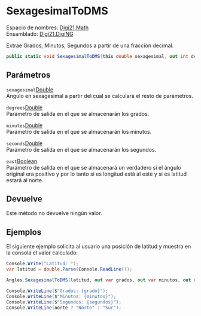 # SexagesimalToDMS

Espacio de nombres: [Digi21.Math](../../)  
Ensamblado: [Digi21.DigiNG](../../../)

Extrae Grados, Minutos, Segundos a partir de una fracción decimal.

```csharp
public static void SexagesimalToDMS(this double sexagesimal, out int degrees, out int minutes, out double seconds, out bool east);
```

## Parámetros

`sexagesimal`[Double](https://docs.microsoft.com/en-us/dotnet/api/system.double?view=net-5.0)  
Ángulo en sexagesimal a partir del cual se calculará el resto de parámetros.

`degrees`[Double](https://docs.microsoft.com/en-us/dotnet/api/system.double?view=net-5.0)  
Parámetro de salida en el que se almacenarán los grados.

`minutes`[Double](https://docs.microsoft.com/en-us/dotnet/api/system.double?view=net-5.0)  
Parámetro de salida en el que se almacenarán los minutos.

`seconds`[Double](https://docs.microsoft.com/en-us/dotnet/api/system.double?view=net-5.0)  
Parámetro de salida en el que se almacenarán los segundos.

`east`[Boolean](https://docs.microsoft.com/en-us/dotnet/api/system.boolean?view=net-5.0)  
Parámetro de salida en el que se almacenará un verdadero si el ángulo original era positivo y por lo tanto si es longitud está al este y si es latitud estará al norte.

## Devuelve

Este método no devuelve ningún valor.

## Ejemplos

El siguiente ejemplo solicita al usuario una posición de latitud y muestra en la consola el valor calculado:

```csharp
Console.Write("Latitud: ");
var latitud = double.Parse(Console.ReadLine());

Angles.SexagesimalToDMS(latitud, out var grados, out var minutos, out var segundos, out var norte);

Console.WriteLine($"Grados: {grado}");
Console.WriteLine($"Minutos: {minutos}");
Console.WriteLine($"Segundos: {segundos}");
Console.WriteLine(norte ? "Norte" : "Sur");
```

